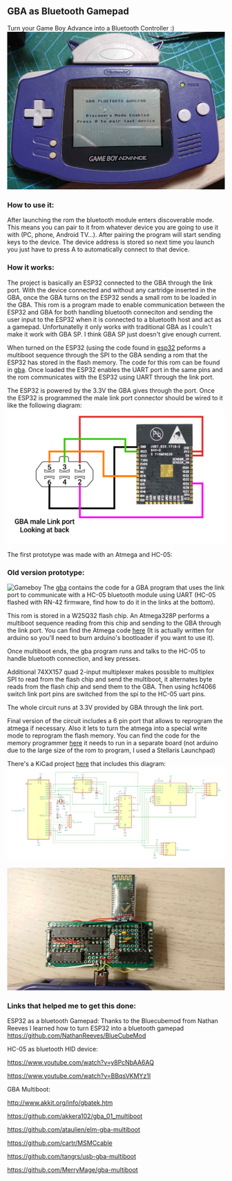 ## GBA as Bluetooth Gamepad ##
Turn your Game Boy Advance into a Bluetooth Controller :)
![Gameboy](images/DSC_0710.jpg?raw=true "GBA")

### How to use it: ###
After launching the rom the bluetooth module enters discoverable mode. This means you can pair to it from whatever device you are going to use it with (PC, phone, Android TV...). After pairing the program will start sending keys to the device. The device address is stored so next time you launch you just have to press A to automatically connect to that device.

### How it works: ###
The project is basically an ESP32 connected to the GBA through the link port. With the device connected and without any cartridge inserted in the GBA, once the GBA turns on the ESP32 sends a small rom to be loaded in the GBA. This rom is a program made to enable communication between the ESP32 and GBA for both handling bluetooth conneciton and sending the user input to the ESP32 when it is connected to a bluetooth host and act as a gamepad. Unfortunatelly it only works with traditional GBA as I couln't make it work with GBA SP. I think GBA SP just doesn't give enough current.

When turned on the ESP32 (using the code found in [esp32](esp32) peforms a multiboot sequence through the SPI to the GBA sending a rom that the ESP32 has stored in the flash memory. The code for this rom can be found in [gba](gba). Once loaded the ESP32 enables the UART port in the same pins and the rom communicates with the ESP32 using UART through the link port.

The ESP32 is powered by the 3.3V the GBA gives through the port.
Once the ESP32 is programmed the male link port connector should be wired to it like the following diagram:
![ESP32Diagram](images/ESP32-diagram.png?raw=true "Diagram")

The first prototype was made with an Atmega and HC-05:
### Old version prototype: ###
![Gameboy](images/DSC_0244.JPG?raw=true "GBA")
The [gba](gba) contains the code for a GBA program that uses the link port to communicate with a HC-05 bluetooth module using UART (HC-05 flashed with RN-42 firmware, find how to do it in the links at the bottom).

This rom is stored in a W25Q32 flash chip. An Atmega328P performs a multiboot sequence reading from this chip and sending to the GBA through the link port. You can find the Atmega code [here](arduino) (It is actually written for arduino so you'll need to burn arduino's bootloader if you want to use it).

Once multiboot ends, the gba program runs and talks to the HC-05 to handle bluetooth connection, and key presses.

Additional 74XX157 quad 2-input multiplexer makes possible to multiplex SPI to read from the flash chip and send the multiboot, it alternates byte reads from the flash chip and send them to the GBA. Then using hcf4066 switch link port pins are switched from the spi to the HC-05 uart pins.

The whole circuit runs at 3.3V provided by GBA through the link port.

Final version of the circuit includes a 6 pin port that allows to reprogram the atmega if necessary. Also it lets to turn the atmega into a special write mode to reprogram the flash memory. You can find the code for the memory programmer [here](gba-hid-fw-flasher) it needs to run in a separate board (not arduino due to the large size of the rom to program, I used a Stellaris Launchpad)

There's a KiCad project [here](circuit) that includes this diagram:
![Diagram](images/Diagram.png?raw=true "GBA")

![Gameboy](images/DSC_0245.jpeg?raw=true "GBA")

### Links that helped me to get this done: ###
ESP32 as a bluetooth Gamepad:
Thanks to the Bluecubemod from Nathan Reeves I learned how to turn ESP32 into a bluetooth gamepad
https://github.com/NathanReeves/BlueCubeMod

HC-05 as bluetooth HID device:

https://www.youtube.com/watch?v=y8PcNbAA6AQ

https://www.youtube.com/watch?v=BBqsVKMYz1I

GBA Multiboot:

http://www.akkit.org/info/gbatek.htm

https://github.com/akkera102/gba_01_multiboot

https://github.com/ataulien/elm-gba-multiboot

https://github.com/cartr/MSMCcable

https://github.com/tangrs/usb-gba-multiboot

https://github.com/MerryMage/gba-multiboot
